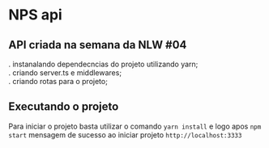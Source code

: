 # NPS api

## API criada na semana da NLW #04
. instanalando dependecncias do projeto utilizando yarn;<br />
. criando server.ts e middlewares;<br />
. criando rotas para o projeto;<br />

## Executando o projeto
  Para iniciar o projeto basta utilizar o comando `yarn install` e logo apos `npm start`
  mensagem de sucesso ao iniciar projeto `http://localhost:3333`